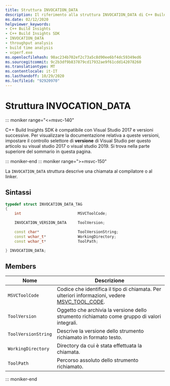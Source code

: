 ```yaml
---
title: Struttura INVOCATION_DATA
description: Il riferimento alla struttura INVOCATION_DATA di C++ Build Insights SDK.
ms.date: 02/12/2020
helpviewer_keywords:
- C++ Build Insights
- C++ Build Insights SDK
- INVOCATION_DATA
- throughput analysis
- build time analysis
- vcperf.exe
ms.openlocfilehash: 98ac234b702ef2c73a5c8d90ee6bf4dc59349ed6
ms.sourcegitcommit: 9c2b3df9b837879cd17932ae9f61cdd142078260
ms.translationtype: MT
ms.contentlocale: it-IT
ms.lasthandoff: 10/29/2020
ms.locfileid: "92920970"
---
```

# <a name="invocation_data-structure"></a>Struttura INVOCATION_DATA

::: moniker range="<=msvc-140"

C++ Build Insights SDK è compatibile con Visual Studio 2017 e versioni successive. Per visualizzare la documentazione relativa a queste versioni, impostare il controllo selettore di **versione** di Visual Studio per questo articolo su visual studio 2017 o visual studio 2019. Si trova nella parte superiore del sommario in questa pagina.

::: moniker-end
::: moniker range=">=msvc-150"

La `INVOCATION_DATA` struttura descrive una chiamata al compilatore o al linker.

## <a name="syntax"></a>Sintassi

```cpp
typedef struct INVOCATION_DATA_TAG
{
    int                         MSVCToolCode;

    INVOCATION_VERSION_DATA     ToolVersion;

    const char*                 ToolVersionString;
    const wchar_t*              WorkingDirectory;
    const wchar_t*              ToolPath;

} INVOCATION_DATA;
```

## <a name="members"></a>Members

| Nome | Descrizione |
|--|--|
| `MSVCToolCode` | Codice che identifica il tipo di chiamata. Per ulteriori informazioni, vedere [MSVC_TOOL_CODE](msvc-tool-code-enum.md). |
| `ToolVersion` | Oggetto che archivia la versione dello strumento richiamato come gruppo di valori integrali. |
| `ToolVersionString` | Descrive la versione dello strumento richiamato in formato testo. |
| `WorkingDirectory` | Directory da cui è stata effettuata la chiamata. |
| `ToolPath` | Percorso assoluto dello strumento richiamato. |

::: moniker-end
